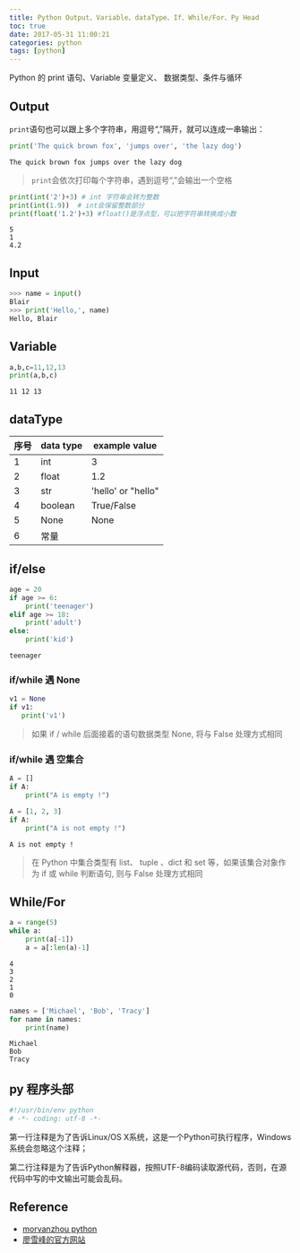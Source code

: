```yaml
---
title: Python Output、Variable、dataType、If、While/For、Py Head
toc: true
date: 2017-05-31 11:00:21
categories: python
tags: [python]
---
```


Python 的 print 语句、Variable 变量定义、 数据类型、条件与循环

<!-- more -->

## Output

`print`语句也可以跟上多个字符串，用逗号“,”隔开，就可以连成一串输出：

```python
print('The quick brown fox', 'jumps over', 'the lazy dog')
```

    The quick brown fox jumps over the lazy dog

> `print`会依次打印每个字符串，遇到逗号“,”会输出一个空格

```python
print(int('2')+3) # int 字符串会转为整数
print(int(1.9))  # int会保留整数部分
print(float('1.2')+3) #float()是浮点型，可以把字符串转换成小数
```

    5
    1
    4.2

## Input

```python
>>> name = input()
Blair
>>> print('Hello,', name)
Hello, Blair
```

## Variable

```python
a,b,c=11,12,13
print(a,b,c)
```

    11 12 13

## dataType

序号 | data type | example value
------- | ------- | -------
1 | int | 3
2 | float | 1.2
3 | str | 'hello' or "hello"
4 | boolean | True/False 
5 | None | None
6 | 常量 | 

## if/else

```python
age = 20
if age >= 6:
    print('teenager')
elif age >= 18:
    print('adult')
else:
    print('kid')
```

    teenager

### if/while 遇 None

```python
v1 = None
if v1:
   print('v1') 
```

> 如果 if / while 后面接着的语句数据类型 None, 将与 False 处理方式相同

### if/while 遇 空集合

```python
A = []
if A:
    print("A is empty !")

A = [1, 2, 3]
if A:
    print("A is not empty !")
```

    A is not empty !
    
> 在 Python 中集合类型有 list、 tuple 、dict 和 set 等，如果该集合对象作为 if 或 while 判断语句, 则与 False 处理方式相同

## While/For

```python
a = range(5)
while a:
    print(a[-1])
    a = a[:len(a)-1]
```

    4
    3
    2
    1
    0
    
    


```python
names = ['Michael', 'Bob', 'Tracy']
for name in names:
    print(name)
```

    Michael
    Bob
    Tracy

## py 程序头部

```py
#!/usr/bin/env python
# -*- coding: utf-8 -*-
```

第一行注释是为了告诉Linux/OS X系统，这是一个Python可执行程序，Windows系统会忽略这个注释；

第二行注释是为了告诉Python解释器，按照UTF-8编码读取源代码，否则，在源代码中写的中文输出可能会乱码。

## Reference

- [morvanzhou python][1]
- [廖雪峰的官方网站][2]

[1]: http://www.liaoxuefeng.com/wiki/001374738125095c955c1e6d8bb493182103fac9270762a000/001386819196283586a37629844456ca7e5a7faa9b94ee8000
[2]: https://morvanzhou.github.io/tutorials/python-basic/